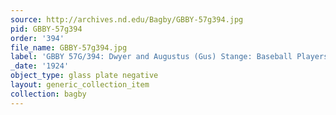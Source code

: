 ```yaml
---
source: http://archives.nd.edu/Bagby/GBBY-57g394.jpg
pid: GBBY-57g394
order: '394'
file_name: GBBY-57g394.jpg
label: 'GBBY 57G/394: Dwyer and Augustus (Gus) Stange: Baseball Players - 1924'
_date: '1924'
object_type: glass plate negative
layout: generic_collection_item
collection: bagby
---
```

